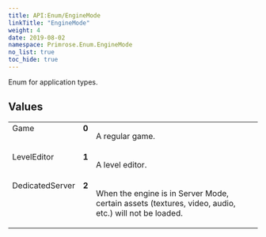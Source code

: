 ```yaml
---
title: API:Enum/EngineMode
linkTitle: "EngineMode"
weight: 4
date: 2019-08-02
namespace: Primrose.Enum.EngineMode
no_list: true
toc_hide: true
---
```

<p class="summary">

Enum for application types.

</p>
 
## Values
 
<table class="studiohide">
<tbody>
<tr class="enum-row">
<td style="vertical-align:top;white-space:normal;">
<span class="name"">Game</span></td>
<td style="vertical-align:top;white-space:normal;">
<b class="value"">0</b></td>
<td style="vertical-align:top;white-space:normal;">
<p>
A regular game.
</p></td>
</tr>
<tr class="enum-row">
<td style="vertical-align:top;white-space:normal;">
<span class="name"">LevelEditor</span></td>
<td style="vertical-align:top;white-space:normal;">
<b class="value"">1</b></td>
<td style="vertical-align:top;white-space:normal;">
<p>
A level editor.
</p></td>
</tr>
<tr class="enum-row">
<td style="vertical-align:top;white-space:normal;">
<span class="name"">DedicatedServer</span></td>
<td style="vertical-align:top;white-space:normal;">
<b class="value"">2</b></td>
<td style="vertical-align:top;white-space:normal;">
<p>
When the engine is in Server Mode, certain assets (textures, video, audio, etc.) will not be loaded.
</p></td>
</tr>
</tbody>
</table>
